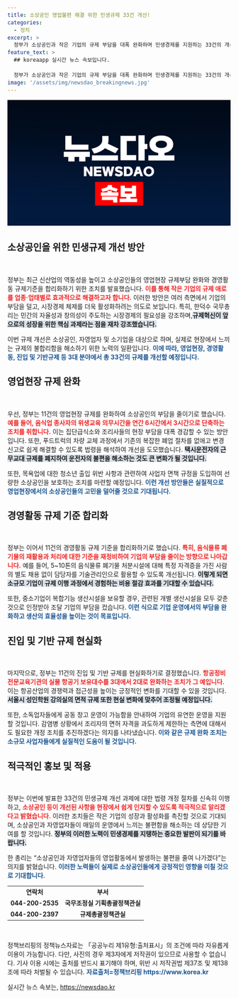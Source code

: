 ```yaml
---
title: 소상공인 영업불편 해결 위한 민생규제 33건 개선!
categories:
  - 정치
excerpt: >
  정부가 소상공인과 작은 기업의 규제 부담을 대폭 완화하며 민생경제를 지원하는 33건의 개선 방안을 발표했습니다. 실질적인 변화가 기대되는 이번 조치가 어떤 긍정적 효과를 가져올지 주목됩니다!
feature_text: >
  ## koreaapp 실시간 뉴스 속보입니다.

  정부가 소상공인과 작은 기업의 규제 부담을 대폭 완화하며 민생경제를 지원하는 33건의 개선 방안을 발표했습니다. 실질적인 변화가 기대되는 이번 조치가 어떤 긍정적 효과를 가져올지 주목됩니다!
image: '/assets/img/newsdao_breakingnews.jpg'
---
```


<p><img src="/assets/img/newsdao_breakingnews.jpg" alt="koreaapp 속보" /></p>

<h2 data-ke-size="size26">소상공인을 위한 민생규제 개선 방안</h2>

<p data-ke-size="size16">&nbsp;</p>

<p>정부는 최근 신산업의 역동성을 높이고 소상공인들의 영업현장 규제부담 완화와 경영활동 규제기준을 합리화하기 위한 조치를 발표했습니다. <b><span style="color: #ee2323;">이를 통해 작은 기업의 규제 애로를 업종·업태별로 효과적으로 해결하고자 합니다.</span></b> 이러한 방안은 여러 측면에서 기업의 부담을 덜고, 시장경제 체제를 더욱 활성화하려는 의도로 보입니다. 특히, 한덕수 국무총리는 민간의 자율성과 창의성이 주도하는 시장경제의 필요성을 강조하며,<b><span style="background-color: #21538527;">규제혁신이 앞으로의 성장을 위한 핵심 과제라는 점을 재차 강조했습니다.</span></b> </p>

<p>이번 규제 개선은 소상공인, 자영업자 및 소기업을 대상으로 하며, 실제로 현장에서 느끼는 규제의 불합리함을 해소하기 위한 노력의 일환입니다. <b><span style="color: #1a5490;">이에 따라, 영업현장, 경영활동, 진입 및 기반규제 등 3대 분야에서 총 33건의 규제를 개선할 예정입니다.</span></b></p>

<h2 data-ke-size="size26">영업현장 규제 완화</h2>

<p data-ke-size="size16">&nbsp;</p>

<p>우선, 정부는 11건의 영업현장 규제를 완화하여 소상공인의 부담을 줄이기로 했습니다. <b><span style="color: #ee2323;">예를 들어, 음식업 종사자의 위생교육 의무시간을 연간 6시간에서 3시간으로 단축하는 조치를 취합니다.</span></b> 이는 집단급식소와 조리사들의 현장 부담을 대폭 경감할 수 있는 방안입니다. 또한, 푸드트럭의 차량 교체 과정에서 기존의 복잡한 폐업 절차를 없애고 변경 신고로 쉽게 해결할 수 있도록 법령을 해석하여 개선을 도모했습니다. <b><span style="background-color: #21538527;">택시운전자의 근무교대 규제를 폐지하여 운전자의 불편을 해소하는 것도 큰 변화가 될 것입니다.</span></b></p>

<p>또한, 목욕업에 대한 청소년 출입 위반 사항과 관련하여 사업자 면책 규정을 도입하여 선량한 소상공인을 보호하는 조치를 마련할 예정입니다. <b><span style="color: #1a5490;">이런 개선 방안들은 실질적으로 영업현장에서의 소상공인들의 고민을 덜어줄 것으로 기대됩니다.</span></b></p>

<h2 data-ke-size="size26">경영활동 규제 기준 합리화</h2>

<p data-ke-size="size16">&nbsp;</p>

<p>정부는 이어서 11건의 경영활동 규제 기준을 합리화하기로 했습니다. <b><span style="color: #ee2323;">특히, 음식물류 폐기물의 재활용과 처리에 대한 기준을 재정비하여 기업의 부담을 줄이는 방향으로 나아갑니다.</span></b> 예를 들어, 5~10톤의 음식물류 폐기물 처분시설에 대해 특정 자격증을 가진 사람의 별도 채용 없이 담당자를 기술관리인으로 활용할 수 있도록 개선됩니다. <b><span style="background-color: #21538527;">이렇게 되면 소규모 기업이 규제 이행 과정에서 경험하는 비용 절감 효과를 기대할 수 있습니다.</span></b></p>

<p>또한, 중소기업이 복합기능 생산시설을 보유할 경우, 관련된 개별 생산시설을 모두 갖춘 것으로 인정받아 조달 기업의 부담을 컸습니다. <b><span style="color: #1a5490;">이런 식으로 기업 운영에서의 부담을 완화하고 생산의 효율성을 높이는 것이 목표입니다.</span></b></p>

<h2 data-ke-size="size26">진입 및 기반 규제 현실화</h2>

<p data-ke-size="size16">&nbsp;</p>

<p>마지막으로, 정부는 11건의 진입 및 기반 규제를 현실화하기로 결정했습니다. <b><span style="color: #ee2323;">항공정비 전문교육기관의 실물 항공기 보유대수를 3대에서 2대로 완화하는 조치가 그 예입니다.</span></b> 이는 항공산업의 경쟁력과 접근성을 높이는 긍정적인 변화를 기대할 수 있을 것입니다. <b><span style="background-color: #21538527;">서울시 성인학원 강의실의 면적 규제 또한 현실 변화에 맞추어 조정될 예정입니다.</span></b></p>

<p>또한, 소독업자들에게 공동 창고 운영이 가능함을 안내하여 기업의 유연한 운영을 지원할 것입니다. 감염병 상황에서 조리자의 면허 자격을 과도하게 제한하는 측면에 대해서도 필요한 개정 조치를 추진하겠다는 의지를 나타냈습니다. <b><span style="color: #1a5490;">이와 같은 규제 완화 조치는 소규모 사업자들에게 실질적인 도움이 될 것입니다.</span></b></p>

<h2 data-ke-size="size26">적극적인 홍보 및 적용</h2>

<p data-ke-size="size16">&nbsp;</p>

<p>정부는 이번에 발표한 33건의 민생규제 개선 과제에 대한 법령 개정 절차를 신속히 이행하고, <b><span style="color: #ee2323;">소상공인 등이 개선된 사항을 현장에서 쉽게 인지할 수 있도록 적극적으로 알리겠다고 밝혔습니다.</span></b> 이러한 조치들은 작은 기업의 성장과 활성화를 촉진할 것으로 기대되며, 소상공인과 자영업자들이 매일의 운영에서 느끼는 불편함을 해소하는 데 상당한 기여를 할 것입니다. <b><span style="background-color: #21538527;">정부의 이러한 노력이 민생경제를 지탱하는 중요한 발판이 되기를 바랍니다.</span></b></p>

<p>한 총리는 “소상공인과 자영업자들의 영업활동에서 발생하는 불편을 줄여 나가겠다”는 의지를 밝혔습니다. <b><span style="color: #1a5490;">이러한 노력들이 실제로 소상공인들에게 긍정적인 영향을 미칠 것으로 기대합니다.</span></b></p>

<table>
<tr>
<td style="text-align: center; height: 17px;"><b> 연락처</b></td>
<td style="text-align: center; height: 17px;"><b> 부서</b></td>
</tr>
<tr>
<td style="text-align: center; height: 17px;"><b>044-200-2535</b></td>
<td style="text-align: center; height: 17px;"><b>국무조정실 기획총괄정책관실</b></td>
</tr>
<tr>
<td style="text-align: center; height: 17px;"><b>044-200-2397</b></td>
<td style="text-align: center; height: 17px;"><b>규제총괄정책관실</b></td>
</tr>
</table>

<p data-ke-size="size16">&nbsp;</p>

<p>정책브리핑의 정책뉴스자료는 「공공누리 제1유형:출처표시」의 조건에 따라 자유롭게 이용이 가능합니다. 다만, 사진의 경우 제3자에게 저작권이 있으므로 사용할 수 없습니다. 기사 이용 시에는 출처를 반드시 표기해야 하며, 위반 시 저작권법 제37조 및 제138조에 따라 처벌될 수 있습니다. <b><span style="color: #1a5490;">자료출처=정책브리핑 https://www.korea.kr</span></b></p>
실시간 뉴스 속보는, <a href="https://newsdao.kr" rel="dofollow">https://newsdao.kr</a>


